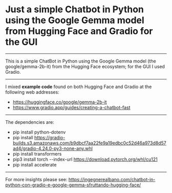 # Just a simple Chatbot in Python using the Google Gemma model from Hugging Face and Gradio for the GUI

***

This is a simple ChatBot in Python using the Google Gemma model (the google/gemma-2b-it) from the Hugging Face ecosystem; for the GUI I used Gradio.

***

I mixed **example code** found on both Hugging Face and Gradio at the following web addresses:
- https://huggingface.co/google/gemma-2b-it
- https://www.gradio.app/guides/creating-a-chatbot-fast

***

The dependencies are:
- pip install python-dotenv
- pip install https://gradio-builds.s3.amazonaws.com/b9dbcf7aa22fe9a19edbc0c52d46a973d8d57ad4/gradio-4.24.0-py3-none-any.whl
- pip install transformers
- pip3 install torch --index-url https://download.pytorch.org/whl/cu121
- pip install accelerate

***

For more insights please see: https://ingegnerealbano.com/chatbot-in-python-con-gradio-e-google-gemma-sfruttando-hugging-face/
